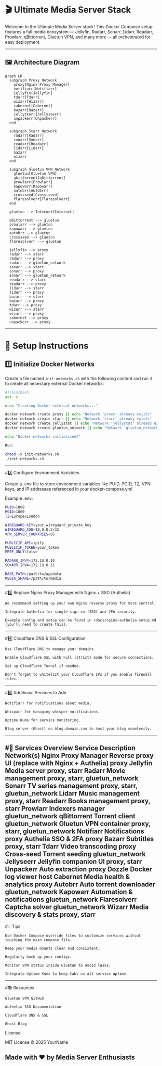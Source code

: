 # 🎬 Ultimate Media Server Stack

Welcome to the Ultimate Media Server stack! This Docker Compose setup features a full media ecosystem — Jellyfin, Radarr, Sonarr, Lidarr, Readarr, Prowlarr, qBittorrent, Gluetun VPN, and many more — all orchestrated for easy deployment.

---

## 🖼️ Architecture Diagram

```mermaid
graph LR
  subgraph Proxy Network
    proxy[Nginx Proxy Manager]
    notifiarr[Notifiarr]
    jellyfin[Jellyfin]
    tdarr[Tdarr]
    wizarr[Wizarr]
    cabernet[Cabernet]
    bazarr[Bazarr]
    jellyseerr[Jellyseerr]
    unpackerr[Unpackerr]
  end

  subgraph Starr Network
    radarr[Radarr]
    sonarr[Sonarr]
    readarr[Readarr]
    lidarr[Lidarr]
    bazarr
    wizarr
  end

  subgraph Gluetun VPN Network
    gluetun[Gluetun VPN]
    qbittorrent[qBittorrent]
    prowlarr[Prowlarr]
    kapowarr[Kapowarr]
    autobrr[Autobrr]
    crossseed[Cross-seed]
    flaresolverr[Flaresolverr]
  end

  gluetun --> Internet[Internet]

  qbittorrent --> gluetun
  prowlarr --> gluetun
  kapowarr --> gluetun
  autobrr --> gluetun
  crossseed --> gluetun
  flaresolverr --> gluetun

  jellyfin --> proxy
  radarr --> starr
  radarr --> proxy
  radarr --> gluetun_network
  sonarr --> starr
  sonarr --> proxy
  sonarr --> gluetun_network
  readarr --> starr
  readarr --> proxy
  lidarr --> starr
  lidarr --> proxy
  bazarr --> starr
  bazarr --> proxy
  tdarr --> proxy
  wizarr --> starr
  wizarr --> proxy
  cabernet --> proxy
  unpackerr --> proxy
```
---

# 🔧 Setup Instructions

## 1️⃣ Initialize Docker Networks

Create a file named `init-networks.sh` with the following content and run it to create all necessary external Docker networks:

```bash
#!/bin/bash
set -e

echo "Creating Docker external networks..."

docker network create proxy || echo "Network 'proxy' already exists"
docker network create starr || echo "Network 'starr' already exists"
docker network create jellystat || echo "Network 'jellystat' already exists"
docker network create gluetun_network || echo "Network 'gluetun_network' already exists"

echo "Docker networks initialized!"

Run:

chmod +x init-networks.sh
./init-networks.sh
```
---
#2️⃣ Configure Environment Variables

Create a .env file to store environment variables like PUID, PGID, TZ, VPN keys, and IP addresses referenced in your docker-compose.yml.

Example .env:
```bash
PUID=1000
PGID=1000
TZ=Europe/London

WIREGUARD_KEY=your_wireguard_private_key
WIREGUARD_ADD=10.0.0.2/32
VPN_SERVER_COUNTRIES=US

PUBLICIP_API=ipify
PUBLICIP_TOKEN=your_token
FREE_ONLY=false

RADARR_IPV4=172.18.0.10
SONARR_IPV4=172.18.0.11

BASE_PATH=/path/to/appdata
MEDIA_SHARE=/path/to/media
```
---
#3️⃣ Replace Nginx Proxy Manager with Nginx + SSO (Authelia)

    We recommend setting up your own Nginx reverse proxy for more control.

    Integrate Authelia for single sign-on (SSO) and 2FA security.

    Example config and setup can be found in /docs/nginx-authelia-setup.md (you'll need to create this).
 ---

#4️⃣ Cloudflare DNS & SSL Configuration

    Use Cloudflare DNS to manage your domains.

    Enable Cloudflare SSL with Full (strict) mode for secure connections.

    Set up Cloudflare Tunnel if needed.

    Don’t forget to whitelist your Cloudflare IPs if you enable firewall rules.
  ---

#5️⃣ Additional Services to Add

    Notifiarr for notifications about media.

    Whisparr for managing whisper notifications.

    Uptime Kuma for service monitoring.

    Blog server (Ghost) on blog.domain.com to host your blog seamlessly.
  ---

#🧱 Services Overview
Service	Description	Network(s)
Nginx Proxy Manager	Reverse proxy UI (replace with Nginx + Authelia)	proxy
Jellyfin	Media server	proxy, starr
Radarr	Movie management	proxy, starr, gluetun_network
Sonarr	TV series management	proxy, starr, gluetun_network
Lidarr	Music management	proxy, starr
Readarr	Books management	proxy, starr
Prowlarr	Indexers manager	gluetun_network
qBittorrent	Torrent client	gluetun_network
Gluetun	VPN container	proxy, starr, gluetun_network
Notifiarr	Notifications	proxy
Authelia	SSO & 2FA	proxy
Bazarr	Subtitles	proxy, starr
Tdarr	Video transcoding	proxy
Cross-seed	Torrent seeding	gluetun_network
Jellyseerr	Jellyfin companion UI	proxy, starr
Unpackerr	Auto extraction	proxy
Dozzle	Docker log viewer	host
Cabernet	Media health & analytics	proxy
Autobrr	Auto torrent downloader	gluetun_network
Kapowarr	Automation & notifications	gluetun_network
Flaresolverr	Captcha solver	gluetun_network
Wizarr	Media discovery & stats	proxy, starr
---
#💡 Tips

    Use Docker Compose override files to customize services without touching the main compose file.

    Keep your media mounts clean and consistent.

    Regularly back up your configs.

    Monitor VPN status inside Gluetun to avoid leaks.

    Integrate Uptime Kuma to keep tabs on all service uptime.
  ---

#📚 Resources

    Gluetun VPN GitHub

    Authelia SSO Documentation

    Cloudflare DNS & SSL

    Ghost Blog

License

MIT License © 2025 YourName

Made with ❤️ by Media Server Enthusiasts
---
